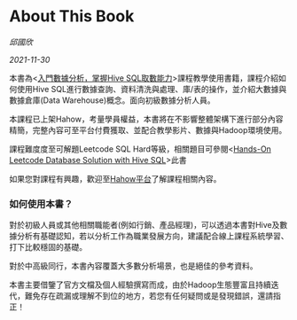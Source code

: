 # About This Book

_邱國欣_

_2021-11-30_

本書為<[入門數據分析，掌握Hive SQL取數能力](http://hahow.in/cr/andyrockhive)>課程教學使用書籍，課程介紹如何使用Hive SQL進行數據查詢、資料清洗與處理、庫/表的操作，並介紹大數據與數據倉庫(Data Warehouse)概念。面向初級數據分析人員。

本課程已上架Hahow，考量學員權益，本書將在不影響整體架構下進行部分內容精簡，完整內容可至平台付費獲取、並配合教學影片、數據與Hadoop環境使用。

課程難度度至可解題Leetcode SQL Hard等級，相關題目可參閱<[Hands-On Leetcode Database Solution with Hive SQL](https://chiu-kuohsin.gitbook.io/leetcode-database-solution-with-hive-sql/)>此書

如果您對課程有興趣，歡迎至[Hahow平台](https://hahow.in/cr/andyrockhive)了解課程相關內容。

### 如何使用本書？

對於初級人員或其他相關職能者(例如行銷、產品經理)，可以透過本書對Hive及數據分析有基礎認知，若以分析工作為職業發展方向，建議配合線上課程系統學習、打下比較穩固的基礎。

對於中高級同行，本書內容覆蓋大多數分析場景，也是絕佳的參考資料。

本書主要借鑒了官方文檔及個人經驗撰寫而成，由於Hadoop生態豐富且持續迭代，難免存在疏漏或理解不到位的地方，若您有任何疑問或是發現錯誤，還請指正！

